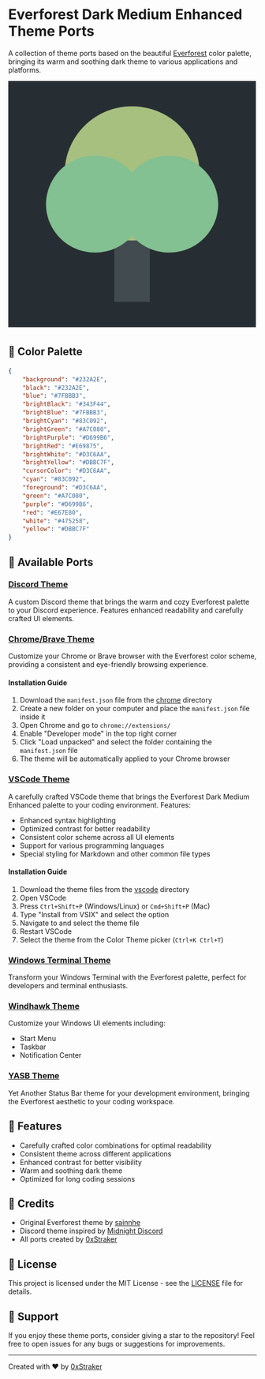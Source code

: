 # Everforest Dark Medium Enhanced Theme Ports

A collection of theme ports based on the beautiful [Everforest](https://github.com/sainnhe/everforest-vscode-theme) color palette, bringing its warm and soothing dark theme to various applications and platforms.

![Everforest Dark Medium Enhanced](discord/everforest-logo.png)

## 🎨 Color Palette

```json
{
    "background": "#232A2E",
    "black": "#232A2E",
    "blue": "#7FBBB3",
    "brightBlack": "#343F44",
    "brightBlue": "#7FBBB3",
    "brightCyan": "#83C092",
    "brightGreen": "#A7C080",
    "brightPurple": "#D699B6",
    "brightRed": "#E69875",
    "brightWhite": "#D3C6AA",
    "brightYellow": "#DBBC7F",
    "cursorColor": "#D3C6AA",
    "cyan": "#83C092",
    "foreground": "#D3C6AA",
    "green": "#A7C080",
    "purple": "#D699B6",
    "red": "#E67E80",
    "white": "#475258",
    "yellow": "#DBBC7F"
}
```

## 🌟 Available Ports

### [Discord Theme](discord/)
A custom Discord theme that brings the warm and cozy Everforest palette to your Discord experience. Features enhanced readability and carefully crafted UI elements.

### [Chrome/Brave Theme](chrome/)
Customize your Chrome or Brave browser with the Everforest color scheme, providing a consistent and eye-friendly browsing experience.

#### Installation Guide
1. Download the `manifest.json` file from the [chrome](chrome/) directory
2. Create a new folder on your computer and place the `manifest.json` file inside it
3. Open Chrome and go to `chrome://extensions/`
4. Enable "Developer mode" in the top right corner
5. Click "Load unpacked" and select the folder containing the `manifest.json` file
6. The theme will be automatically applied to your Chrome browser

### [VSCode Theme](vscode/)
A carefully crafted VSCode theme that brings the Everforest Dark Medium Enhanced palette to your coding environment. Features:
- Enhanced syntax highlighting
- Optimized contrast for better readability
- Consistent color scheme across all UI elements
- Support for various programming languages
- Special styling for Markdown and other common file types

#### Installation Guide
1. Download the theme files from the [vscode](vscode/) directory
2. Open VSCode
3. Press `Ctrl+Shift+P` (Windows/Linux) or `Cmd+Shift+P` (Mac)
4. Type "Install from VSIX" and select the option
5. Navigate to and select the theme file
6. Restart VSCode
7. Select the theme from the Color Theme picker (`Ctrl+K Ctrl+T`)

### [Windows Terminal Theme](windows-terminal/)
Transform your Windows Terminal with the Everforest palette, perfect for developers and terminal enthusiasts.

### [Windhawk Theme](windhawk/)
Customize your Windows UI elements including:
- Start Menu
- Taskbar
- Notification Center

### [YASB Theme](yasb/)
Yet Another Status Bar theme for your development environment, bringing the Everforest aesthetic to your coding workspace.

## 🎯 Features

- Carefully crafted color combinations for optimal readability
- Consistent theme across different applications
- Enhanced contrast for better visibility
- Warm and soothing dark theme
- Optimized for long coding sessions

## 🙏 Credits

- Original Everforest theme by [sainnhe](https://github.com/sainnhe/everforest-vscode-theme)
- Discord theme inspired by [Midnight Discord](https://github.com/refact0r/midnight-discord)
- All ports created by [0xStraker](https://github.com/0xStraker)

## 📝 License

This project is licensed under the MIT License - see the [LICENSE](LICENSE) file for details.

## 🌟 Support

If you enjoy these theme ports, consider giving a star to the repository! Feel free to open issues for any bugs or suggestions for improvements.

---

Created with ❤️ by [0xStraker](https://github.com/0xStraker) 